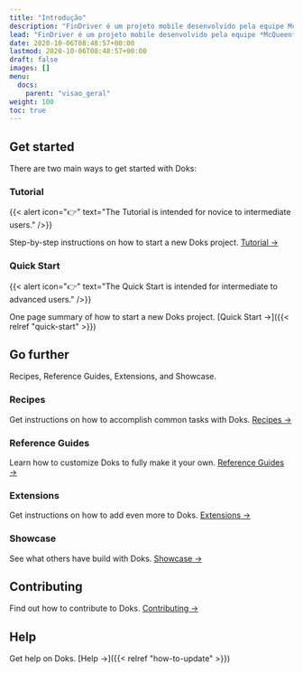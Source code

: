 ```yaml
---
title: "Introdução"
description: "FinDriver é um projeto mobile desenvolvido pela equipe McQueen, durante a disciplina de Métodos de Desenvolvimento de Software (MDS) no semestre 2023/1. Este projeto tem como objetivo ajudar os motoristas de aplicativos a terem um gerenciamento e controle melhor no seu dia a dia, e também terem os seus problemas relacionados a perda de gastos, diminuídos."
lead: "FinDriver é um projeto mobile desenvolvido pela equipe *McQueen*, durante a disciplina de *Métodos de Desenvolvimento de Software (MDS)* no semestre 2023/1. Este projeto tem como objetivo ajudar os motoristas de aplicativos a terem um gerenciamento e controle melhor no seu dia a dia, e também terem os seus problemas relacionados a perda de gastos, diminuídos."
date: 2020-10-06T08:48:57+00:00
lastmod: 2020-10-06T08:48:57+00:00
draft: false
images: []
menu:
  docs:
    parent: "visao_geral"
weight: 100
toc: true
---
```


## Get started

There are two main ways to get started with Doks:

### Tutorial

{{< alert icon="👉" text="The Tutorial is intended for novice to intermediate users." />}}

Step-by-step instructions on how to start a new Doks project. [Tutorial →](https://getdoks.org/tutorial/introduction/)

### Quick Start

{{< alert icon="👉" text="The Quick Start is intended for intermediate to advanced users." />}}

One page summary of how to start a new Doks project. [Quick Start →]({{< relref "quick-start" >}})

## Go further

Recipes, Reference Guides, Extensions, and Showcase.

### Recipes

Get instructions on how to accomplish common tasks with Doks. [Recipes →](https://getdoks.org/docs/recipes/project-configuration/)

### Reference Guides

Learn how to customize Doks to fully make it your own. [Reference Guides →](https://getdoks.org/docs/reference-guides/security/)

### Extensions

Get instructions on how to add even more to Doks. [Extensions →](https://getdoks.org/docs/extensions/breadcrumb-navigation/)

### Showcase

See what others have build with Doks. [Showcase →](https://getdoks.org/showcase/electric-blocks/)

## Contributing

Find out how to contribute to Doks. [Contributing →](https://getdoks.org/docs/contributing/how-to-contribute/)

## Help

Get help on Doks. [Help →]({{< relref "how-to-update" >}})
